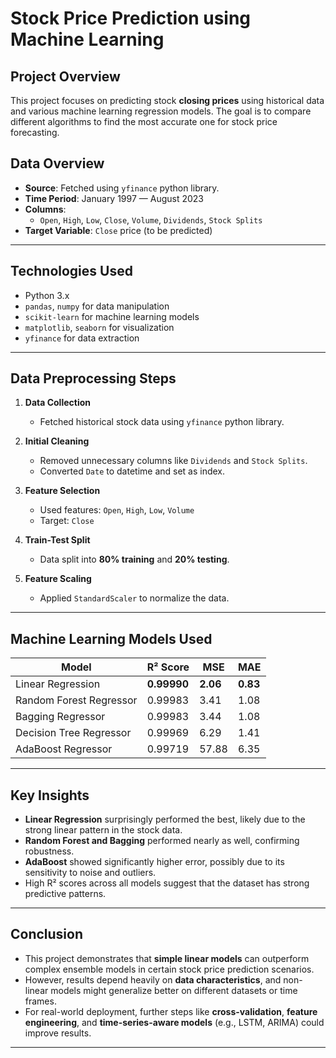 #  Stock Price Prediction using Machine Learning

## Project Overview
This project focuses on predicting stock **closing prices** using historical data and various machine learning regression models. The goal is to compare different algorithms to find the most accurate one for stock price forecasting.


##  Data Overview

- **Source**: Fetched using `yfinance` python library.
- **Time Period**: January  1997 — August  2023
- **Columns**:
  -  `Open`, `High`, `Low`, `Close`, `Volume`, `Dividends`, `Stock Splits`
- **Target Variable**: `Close` price (to be predicted)

---

##  Technologies Used

- Python 3.x
- `pandas`, `numpy` for data manipulation
- `scikit-learn` for machine learning models
- `matplotlib`, `seaborn` for visualization
- `yfinance` for data extraction

---

##  Data Preprocessing Steps

1. **Data Collection**  
   - Fetched historical stock data using `yfinance` python library.

2. **Initial Cleaning**
   - Removed unnecessary columns like `Dividends` and `Stock Splits`.
   - Converted `Date` to datetime and set as index.

3. **Feature Selection**
   - Used features: `Open`, `High`, `Low`, `Volume`
   - Target: `Close`

4. **Train-Test Split**
   - Data split into **80% training** and **20% testing**.

5. **Feature Scaling**
   - Applied `StandardScaler` to normalize the data.

---

## Machine Learning Models Used

| Model                   | R² Score       | MSE       | MAE     |
|------------------------|----------------|-----------|---------|
| Linear Regression       | **0.99990**    | **2.06**  | **0.83**|
| Random Forest Regressor| 0.99983        | 3.41      | 1.08    |
| Bagging Regressor      | 0.99983        | 3.44      | 1.08    |
| Decision Tree Regressor| 0.99969        | 6.29      | 1.41    |
| AdaBoost Regressor     | 0.99719        | 57.88     | 6.35    |

---

##  Key Insights

- **Linear Regression** surprisingly performed the best, likely due to the strong linear pattern in the stock data.
- **Random Forest and Bagging** performed nearly as well, confirming robustness.
- **AdaBoost** showed significantly higher error, possibly due to its sensitivity to noise and outliers.
- High R² scores across all models suggest that the dataset has strong predictive patterns.

---

##  Conclusion

- This project demonstrates that **simple linear models** can outperform complex ensemble models in certain stock price prediction scenarios.
- However, results depend heavily on **data characteristics**, and non-linear models might generalize better on different datasets or time frames.
- For real-world deployment, further steps like **cross-validation**, **feature engineering**, and **time-series-aware models** (e.g., LSTM, ARIMA) could improve results.

---






